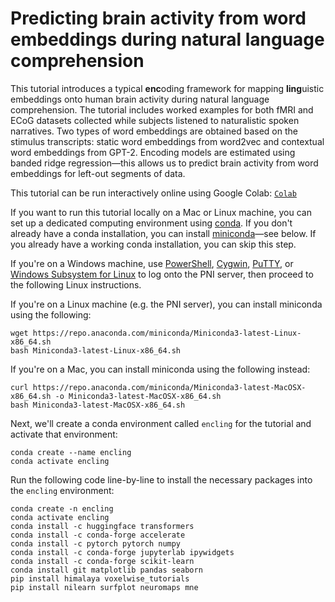 # Predicting brain activity from word embeddings during natural language comprehension

This tutorial introduces a typical **enc**oding framework for mapping **ling**uistic embeddings onto human brain activity during natural language comprehension. The tutorial includes worked examples for both fMRI and ECoG datasets collected while subjects listened to naturalistic spoken narratives. Two types of word embeddings are obtained based on the stimulus transcripts: static word embeddings from word2vec and contextual word embeddings from GPT-2. Encoding models are estimated using banded ridge regression—this allows us to predict brain activity from word embeddings for left-out segments of data.

This tutorial can be run interactively online using Google Colab: [`Colab`](https://colab.research.google.com/drive/1L565z54Oth7oNIbzZDt1pLG-l4iOmRaD?usp=sharing)

If you want to run this tutorial locally on a Mac or Linux machine, you can set up a dedicated computing environment using [conda](https://docs.conda.io/projects/conda/en/latest/user-guide/tasks/manage-environments.html). If you don't already have a conda installation, you can install [miniconda](https://docs.conda.io/en/latest/miniconda.html)—see below. If you already have a working conda installation, you can skip this step.

If you're on a Windows machine, use [PowerShell](https://docs.microsoft.com/en-us/powershell/), [Cygwin](https://www.cygwin.com/), [PuTTY](https://www.chiark.greenend.org.uk/~sgtatham/putty/latest.html), or [Windows Subsystem for Linux](https://docs.microsoft.com/en-us/windows/wsl/install-win10) to log onto the PNI server, then proceed to the following Linux instructions.

If you're on a Linux machine (e.g. the PNI server), you can install miniconda using the following:
```
wget https://repo.anaconda.com/miniconda/Miniconda3-latest-Linux-x86_64.sh
bash Miniconda3-latest-Linux-x86_64.sh
```

If you're on a Mac, you can install miniconda using the following instead:
```
curl https://repo.anaconda.com/miniconda/Miniconda3-latest-MacOSX-x86_64.sh -o Miniconda3-latest-MacOSX-x86_64.sh
bash Miniconda3-latest-MacOSX-x86_64.sh
```

Next, we'll create a conda environment called `encling` for the tutorial and activate that environment:
```
conda create --name encling
conda activate encling
```

Run the following code line-by-line to install the necessary packages into the `encling` environment:
```
conda create -n encling
conda activate encling
conda install -c huggingface transformers
conda install -c conda-forge accelerate
conda install -c pytorch pytorch numpy
conda install -c conda-forge jupyterlab ipywidgets
conda install -c conda-forge scikit-learn
conda install git matplotlib pandas seaborn
pip install himalaya voxelwise_tutorials
pip install nilearn surfplot neuromaps mne
```

